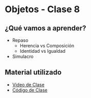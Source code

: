 # Objetos - Clase 8

## ¿Qué vamos a aprender?

* Repaso
    * Herencia vs Composición
    * Identidad vs Igualdad
* Simulacro

## Material utilizado

* [Video de Clase](https://youtu.be/MVaXlBoTrWE)
* [Código de Clase](https://github.com/pdep-st/seguimiento/tree/main/seguimiento/2025/objetos/practica/simulacro.wlk)

